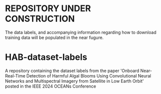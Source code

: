 # REPOSITORY UNDER CONSTRUCTION
The data labels, and accompanying information regarding how to download training data will be populated in the near fugure.

# HAB-dataset-labels
A repository containing the dataset labels from the paper 'Onboard Near-Real-Time Detection of Harmful Algal Blooms Using Convolutional Neural Networks and Multispectral Imagery from  Satellite in Low Earth Orbit' posted in the IEEE 2024 OCEANs Conference
